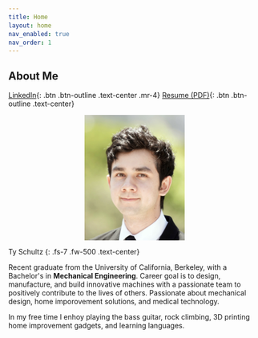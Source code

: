 ```yaml
---
title: Home
layout: home
nav_enabled: true
nav_order: 1
---
```

About Me
---

[LinkedIn](https://www.linkedin.com/in/ty-schultz/){: .btn .btn-outline .text-center .mr-4}
[Resume (PDF)](/assets/basicResume.pdf){: .btn .btn-outline .text-center}


<div style="display: flex; justify-content: center; gap: 20px;">
    <img src="assets/profheadshot.jpg" style="height: 250px; width: auto;">
    
</div>

Ty Schultz
{: .fs-7 .fw-500 .text-center}

Recent graduate from the University of California, Berkeley, with a Bachelor's in **Mechanical Engineering**. Career goal is to design, manufacture, and build innovative machines with a passionate team to positively contribute to the lives of others. Passionate about mechanical design, home imporovement solutions, and medical technology.



In my free time I enhoy playing the bass guitar, rock climbing, 3D printing home improvement gadgets, and learning languages.

